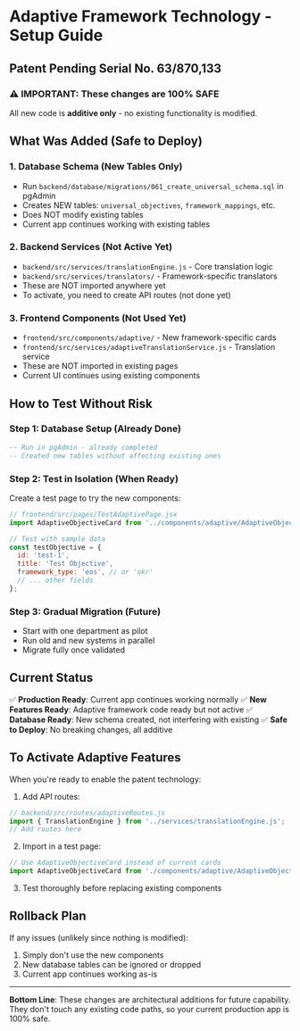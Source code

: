 # Adaptive Framework Technology - Setup Guide
## Patent Pending Serial No. 63/870,133

### ⚠️ IMPORTANT: These changes are 100% SAFE
All new code is **additive only** - no existing functionality is modified.

## What Was Added (Safe to Deploy)

### 1. Database Schema (New Tables Only)
- Run `backend/database/migrations/061_create_universal_schema.sql` in pgAdmin
- Creates NEW tables: `universal_objectives`, `framework_mappings`, etc.
- Does NOT modify existing tables
- Current app continues working with existing tables

### 2. Backend Services (Not Active Yet)
- `backend/src/services/translationEngine.js` - Core translation logic
- `backend/src/services/translators/` - Framework-specific translators
- These are NOT imported anywhere yet
- To activate, you need to create API routes (not done yet)

### 3. Frontend Components (Not Used Yet)
- `frontend/src/components/adaptive/` - New framework-specific cards
- `frontend/src/services/adaptiveTranslationService.js` - Translation service
- These are NOT imported in existing pages
- Current UI continues using existing components

## How to Test Without Risk

### Step 1: Database Setup (Already Done)
```sql
-- Run in pgAdmin - already completed
-- Created new tables without affecting existing ones
```

### Step 2: Test in Isolation (When Ready)
Create a test page to try the new components:
```javascript
// frontend/src/pages/TestAdaptivePage.jsx
import AdaptiveObjectiveCard from '../components/adaptive/AdaptiveObjectiveCard';

// Test with sample data
const testObjective = {
  id: 'test-1',
  title: 'Test Objective',
  framework_type: 'eos', // or 'okr'
  // ... other fields
};
```

### Step 3: Gradual Migration (Future)
- Start with one department as pilot
- Run old and new systems in parallel
- Migrate fully once validated

## Current Status

✅ **Production Ready**: Current app continues working normally
✅ **New Features Ready**: Adaptive framework code ready but not active
✅ **Database Ready**: New schema created, not interfering with existing
✅ **Safe to Deploy**: No breaking changes, all additive

## To Activate Adaptive Features

When you're ready to enable the patent technology:

1. Add API routes:
```javascript
// backend/src/routes/adaptiveRoutes.js
import { TranslationEngine } from '../services/translationEngine.js';
// Add routes here
```

2. Import in a test page:
```javascript
// Use AdaptiveObjectiveCard instead of current cards
import AdaptiveObjectiveCard from './components/adaptive/AdaptiveObjectiveCard';
```

3. Test thoroughly before replacing existing components

## Rollback Plan

If any issues (unlikely since nothing is modified):
1. Simply don't use the new components
2. New database tables can be ignored or dropped
3. Current app continues working as-is

---

**Bottom Line**: These changes are architectural additions for future capability. They don't touch any existing code paths, so your current production app is 100% safe.